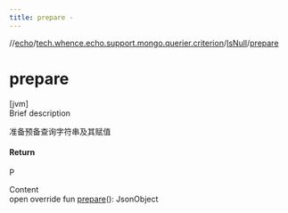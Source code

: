 ```yaml
---
title: prepare -
---
```

//[echo](../../index.md)/[tech.whence.echo.support.mongo.querier.criterion](../index.md)/[IsNull](index.md)/[prepare](prepare.md)



# prepare  
[jvm]  
Brief description  


准备预备查询字符串及其赋值



#### Return  


P

  
Content  
open override fun [prepare](prepare.md)(): JsonObject  



